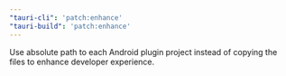 ```yaml
---
"tauri-cli": 'patch:enhance'
"tauri-build": 'patch:enhance'
---
```


Use absolute path to each Android plugin project instead of copying the files to enhance developer experience.
